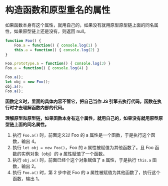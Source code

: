 # 构造函数和原型重名的属性

如果函数本身有这个属性，就用自己的，如果没有就用原型原型链上面的同名属性，如果原型链上还是没有，则返回 null。

```javascript
function Foo() {
    Foo.a = function() { console.log(1) }
    this.a = function() { console.log(2) }
}

Foo.prototype.a = function() { console.log(3) }
Foo.a = function() { console.log(4) }

Foo.a();
let obj = new Foo();
obj.a();
Foo.a();
```

**函数定义时，里面的具体内容不管它，把自己当作 JS 引擎去执行代码，函数在执行时才去理解函数内部的代码。**

**理解原型和原型链，如果函数本身有这个属性，就用自己的，如果没有就用原型原型链上面的同名属性。**

1. 执行 `Foo.a()` 时，前面定义过 Foo 的 a 属性是一个函数，于是执行这个函数，输出 4。
2. 执行 `let obj = new Foo()`，Foo 的 a 属性被赋值为其他函数了。且 Foo 函数的实例对象（obj）的 a 属性赋值了一个函数。
3. 执行 `obj.a()` 时，前面已经个这个对象赋值了 a 属性，于是执行 `this.a` 函数，输出 2。
4. 执行 `Foo.a()` 时，第 2 步中说 Foo 的 a 属性被赋值为其他函数了，执行这个函数，输出 1。
